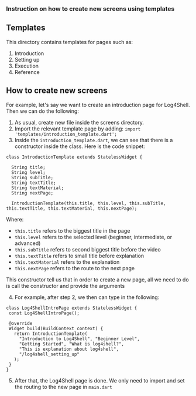 ### Instruction on how to create new screens using templates

## Templates
This directory contains templates for pages such as:
1. Introduction
2. Setting up
3. Execution
4. Reference

## How to create new screens
For example, let's say we want to create an introduction page for Log4Shell. Then we can do the following:
1. As usual, create new file inside the screens directory.
2. Import the relevant template page by adding: `import 'templates/introduction_template.dart';`
3. Inside the `introduction_template.dart`, we can see that there is a constructor inside the class. Here is the code snippet:
```
class IntroductionTemplate extends StatelessWidget {

  String title;
  String level;
  String subTitle;
  String textTitle;
  String textMaterial;
  String nextPage;

  IntroductionTemplate(this.title, this.level, this.subTitle, this.textTitle, this.textMaterial, this.nextPage);
```
 
 Where:
 * `this.title` refers to the biggest title in the page
 * `this.level` refers to the selected level (beginner, intermediate, or advanced)
 * `this.subTitle` refers to second biggest title before the video
 * `this.textTitle` refers to small title before explanation
 * `this.textMaterial` refers to the explanation
 * `this.nextPage` refers to the route to the next page

 This constructor tell us that in order to create a new page, all we need to do is call the constructor and provide the arguments
 
 4. For example, after step 2, we then can type in the following:
 ```
 class Log4ShellIntroPage extends StatelessWidget {
  const Log4ShellIntroPage();

  @override
  Widget build(BuildContext context) {
    return IntroductionTemplate(
      "Introduction to Log4Shell", "Beginner Level",
      "Getting Started", "What is log4shell?",
      "This is explanation about log4shell",
      "/log4shell_setting_up"
    );
  }
}

```
5. After that, the Log4Shell page is done. We only need to import and set the routing to the new page in `main.dart`
